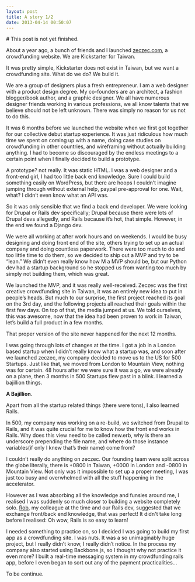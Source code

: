 ```yaml
---
layout: post
title: A story 1/2
date: 2013-04-14 00:50:07
---
```


<span class="muted"># This post is not yet finished.</span>

About a year ago, a bunch of friends and I launched [zeczec.com](http://zeczec.com), a crowdfunding website. We are Kickstarter for Taiwan.

It was pretty simple, Kickstarter does not exist in Taiwan, but we want a crowdfunding site. What do we do? We build it.

We are a group of designers plus a fresh entrepreneur. I am a web designer with a product design degree. My co-founders are an architect, a fashion blogger/book author, and a graphic designer. We all have numerous designer friends working in various professions, we all know talents that we believe should not be left unknown. There was simply no reason for us not to do this.

It was 6 months before we launched the website when we first got together for our collective debut startup experience. It was just ridiculous how much time we spent on coming up with a name, doing case studies on crowdfunding in other countries, and wireframing without actually building anything. I had to become so discouraged by the endless meetings to a certain point when I finally decided to build a prototype.

A prototype? not really. It was static HTML. I was a web designer and a front-end girl, I had too little back end knowledge. Sure I could build something easily on WordPress, but there are hoops I couldn’t imagine jumping through without external help, paypal pre-approval for one. Wait, what? I didn’t even know what an API was.

So it was only sensible that we find a back end developer. We were looking for Drupal or Rails dev specifically; Drupal because there were lots of Drupal devs allegedly, and Rails because it’s hot, that simple. However, in the end we found a Django dev.

We were all working at after work hours and on weekends. I would be busy designing and doing front end of the site, others trying to set up an actual company and doing countless paperwork. There were too much to do and too little time to do them, so we decided to ship out a MVP and try to be “lean.” We didn’t even really know how M a MVP should be, but our Python dev had a startup background so he stopped us from wanting too much by simply not building them, which was great.

We launched the MVP, and it was really well-received. Zeczec was the first creative crowdfunding site in Taiwan, it was an entirely new idea to put in people’s heads. But much to our surprise, the first project reached its goal on the 3rd day, and the following projects all reached their goals within the first few days. On top of that, the media jumped at us. We told ourselves, this was awesome, now that the idea had been proven to work in Taiwan, let’s build a full product in a few months.

That proper version of the site never happened for the next 12 months.

I was going through lots of changes at the time. I got a job in a London based startup when I didn’t really know what a startup was, and soon after we launched zeczec, my company decided to move us to the US for 500 Startups. Just like that, we moved from London to Mountain View, nothing was for certain. 48 hours after we were sure it was a go, we were already on a plane, then 3 months in 500 Startups flew past in a blink. I learned a bajillion things.

**A Bajillion**.

Apart from all the startup related things (there were tons), I also learned Rails.

In 500, my company was working on a re-build, we switched from Drupal to Rails, and it was quite crucial for me to know how the front end works in Rails. Why does this view need to be called new.erb, why is there an underscore prepending the file name, and where do those instance variables(if only I knew that’s their name) come from?

I couldn’t really do anything on zeczec. Our founding team were split across the globe literally, there is +0800 in Taiwan, +0000 in London and -0800 in Mountain View. Not only was it impossible to set up a proper meeting, I was just too busy and overwhelmed with all the stuff happening in the accelerator.

However as I was absorbing all the knowledge and funsies around me, I realised I was suddenly so much closer to building a website completely solo. [Rob](http://robertheaton.com/), my colleague at the time and our Rails dev, suggested that we exchange front/back end knowledge, that was perfect! It didn't take long before I realised: Oh wow, Rails is so easy to learn!

I needed something to practice on, so I decided I was going to build my first app as a crowdfunding site. I was nuts. It was a so unimaginably huge project, but I really didn’t know, I really didn’t notice. In the process my company also started using Backbone.js, so I thought why not practice it even more? I built a real-time messaging system in my crowdfunding rails app, before I even began to sort out any of the payment practicalities...

To be continue.